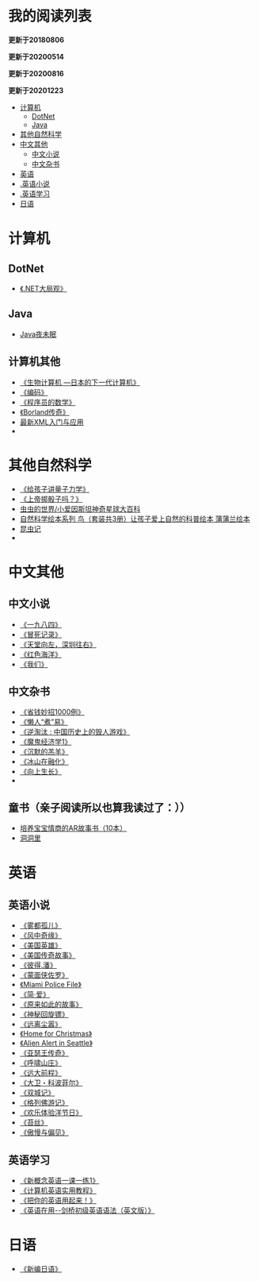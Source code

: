 <h1>我的阅读列表</h1>

**更新于20180806**

**更新于20200514**

**更新于20200816**

**更新于20201223**


* [计算机](https://github.com/xsliang/ReadList/blob/master/README.md#计算机)
	* [DotNet](https://github.com/xsliang/ReadList/blob/master/README.md#DotNet)
	* [Java](https://github.com/xsliang/ReadList/blob/master/README.md#Java)
* [其他自然科学](https://github.com/xsliang/ReadList/blob/master/README.md#其他自然科学)
* [中文其他](https://github.com/xsliang/ReadList/blob/master/README.md#中文其他)
	* [中文小说](https://github.com/xsliang/ReadList/blob/master/README.md#中文小说)
	* [中文杂书](https://github.com/xsliang/ReadList/blob/master/README.md#中文杂书)
* [英语](https://github.com/xsliang/ReadList/blob/master/README.md#英语)	
* [.英语小说](https://github.com/xsliang/ReadList/blob/master/README.md#英语小说)
* [.英语学习](https://github.com/xsliang/ReadList/blob/master/README.md#英语学习)
* [日语](https://github.com/xsliang/ReadList/blob/master/README.md#日语)	

# 计算机
## DotNet
 * [《.NET大局观》](https://book.douban.com/subject/1933068/) 
 
## Java
 * [Java夜未眠](https://book.douban.com/subject/1106248/)  
 
## 计算机其他
* [《生物计算机 —日本的下一代计算机》](https://book.douban.com/subject/4288595/) 
* [《编码》](https://book.douban.com/subject/4822685/)
* [《程序员的数学》](https://book.douban.com/subject/19949020/)
* [《Borland传奇》](https://book.douban.com/subject/1106304/)
* [最新XML入门与应用](https://book.douban.com/subject/1093242/)
* 
 
# 其他自然科学
 * [《给孩子讲量子力学》](https://book.douban.com/subject/26953160/) 
 * [《上帝掷骰子吗？》](https://book.douban.com/subject/6434486/) 
 * [虫虫的世界/小爱因斯坦神奇星球大百科](https://book.douban.com/subject/34803969/)
 * [自然科学绘本系列 鸟（套装共3册）让孩子爱上自然的科普绘本 蒲蒲兰绘本](https://book.douban.com/subject/30635554/)
 * [昆虫记](https://book.douban.com/subject/34436582/)
 * 

# 中文其他
## 中文小说
 * [《一九八四》](https://book.douban.com/subject/1858576/) 
 * [《冒死记录》](https://book.douban.com/subject/2216512/) 
 * [《天堂向左，深圳往右》](https://book.douban.com/subject/1048931/) 
 * [《红色海洋》](https://book.douban.com/subject/1198312/) 
 * [《我们》](https://book.douban.com/subject/25838428/) 

## 中文杂书
 * [《省钱妙招1000例》](https://book.douban.com/subject/2057948/)  
 * [《懒人“煮”易》](https://book.douban.com/subject/26703806/)   
 * [《逆淘汰 : 中国历史上的毁人游戏》](https://book.douban.com/subject/4259296/)  
 * [《魔鬼经济学1》](https://book.douban.com/subject/1676611/) 
 * [《沉默的羔羊》](https://book.douban.com/subject/21371465/) 
 * [《冰山在融化》](https://book.douban.com/subject/1861312/) 
 * [《向上生长》](https://book.douban.com/subject/35060315/)
 * 
 
## 童书（亲子阅读所以也算我读过了：））
 * [培养宝宝情商的AR故事书（10本）](https://book.douban.com/subject/30766834/)
 * [洞洞里](https://book.douban.com/subject/27186751/)
 
# 英语
## 英语小说
 * [《雾都孤儿》](https://book.douban.com/subject/1023295/) 
 * [《风中奇缘》](https://book.douban.com/subject/1144247/) 
 * [《美国英雄》](https://book.douban.com/subject/1144246/) 
 * [《美国传奇故事》](https://book.douban.com/subject/1144245/) 
 * [《彼得.潘》](https://book.douban.com/subject/1144243/) 
 * [《蒙面侠佐罗》](https://book.douban.com/subject/1144244/) 
 * [《Miami Police File》](https://book.douban.com/subject/6706669/) 
 * [《简·爱》](https://book.douban.com/subject/1071293/) 
 * [《原来如此的故事》](https://book.douban.com/subject/3204766/) 
 * [《神秘回旋镖》](https://book.douban.com/subject/3204367/) 
 * [《远离尘嚣》](https://book.douban.com/subject/1089732/) 
 * [《Home for Christmas》](https://book.douban.com/subject/5502811/) 
 * [《Alien Alert in Seattle》](https://book.douban.com/subject/5502810/) 
 * [《亚瑟王传奇》](https://book.douban.com/subject/3204349/) 
 * [《呼啸山庄》](https://book.douban.com/subject/1050609/) 
 * [《远大前程》](https://book.douban.com/subject/1040887/) 
 * [《大卫・科波菲尔》](https://book.douban.com/subject/1045184/) 
 * [《双城记》](https://book.douban.com/subject/1057423/) 
 * [《格列佛游记》](https://book.douban.com/subject/1077012/) 
 * [《欢乐体验洋节日》](https://book.douban.com/subject/1144248/) 
 * [《苔丝》](https://book.douban.com/subject/1000728/) 
 * [《傲慢与偏见》](https://book.douban.com/subject/1089733/) 
## 英语学习
 * [《新概念英语一课一练1》](https://book.douban.com/subject/4012894/) 
 * [《计算机英语实用教程》](https://book.douban.com/subject/1239165/) 
 * [《把你的英语用起来！》](https://book.douban.com/subject/3748247/) 
 * [《英语在用--剑桥初级英语语法（英文版）》](https://book.douban.com/subject/1228955/) 

# 日语
 * [《新编日语》](https://book.douban.com/subject/1103744/) 
